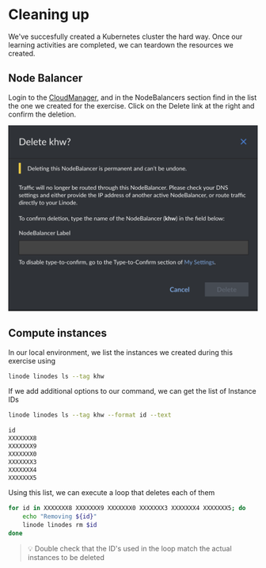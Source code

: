 # Cleaning up

We've succesfully created a Kubernetes cluster the hard way. Once our learning activities are completed, we can teardown the resources we created. 

## Node Balancer

Login to the [CloudManager](https://cloud.linode.com/nodebalancers), and in the NodeBalancers section find in the list the one we created for the exercise. Click on the Delete link at the right and confirm the deletion.

![Remove NodeBalancer](removeNB.png)

## Compute instances

In our local environment, we list the instances we created during this exercise using

```sh
linode linodes ls --tag khw
```

If we add additional options to our command, we can get the list of Instance IDs 

```sh
linode linodes ls --tag khw --format id --text
```

```
id
XXXXXXX8
XXXXXXX9
XXXXXXX0
XXXXXXX3
XXXXXXX4
XXXXXXX5
```

Using this list, we can execute a loop that deletes each of them 

```sh
for id in XXXXXXX8 XXXXXXX9 XXXXXXX0 XXXXXXX3 XXXXXXX4 XXXXXXX5; do
    echo "Removing ${id}"
    linode linodes rm $id
done
```

> 💡 Double check that the ID's used in the loop match the actual instances to be deleted


